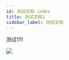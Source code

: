 ```yaml
---
id: 测试文档-index
title: 测试文档1
sidebar_label: 测试文档
---
```

测试111

![](https://cdn-thumbs.imagevenue.com/28/44/6e/ME18TZ9L_t.jpg)
